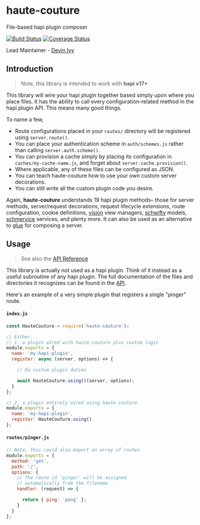 # haute-couture

File-based hapi plugin composer

[![Build Status](https://travis-ci.org/hapipal/haute-couture.svg?branch=master)](https://travis-ci.org/hapipal/haute-couture) [![Coverage Status](https://coveralls.io/repos/hapipal/haute-couture/badge.svg?branch=master&service=github)](https://coveralls.io/github/hapipal/haute-couture?branch=master)

Lead Maintainer - [Devin Ivy](https://github.com/devinivy)

## Introduction
> Note, this library is intended to work with **hapi v17+**

This library will wire your hapi plugin together based simply upon where you place files.  It has the ability to call every configuration-related method in the hapi plugin API.  This means many good things.

To name a few,

 - Route configurations placed in your `routes/` directory will be registered using `server.route()`.
 - You can place your authentication scheme in `auth/schemes.js` rather than calling `server.auth.scheme()`.
 - You can provision a cache simply by placing its configuration in `caches/my-cache-name.js`, and forget about `server.cache.provision()`.
 - Where applicable, any of these files can be configured as JSON.
 - You can teach haute-couture how to use your own custom server decorations.
 - You can still write all the custom plugin code you desire.

Again, **haute-couture** understands 19 hapi plugin methods– those for server methods, server/request decorations, request lifecycle extensions, route configuration, cookie definitions, [vision](https://github.com/hapijs/vision) view managers, [schwifty](https://github.com/hapipal/schwifty) models, [schmervice](https://github.com/hapipal/schmervice) services, and plenty more.  It can also be used as an alternative to [glue](https://github.com/hapijs/glue) for composing a server.

## Usage
> See also the [API Reference](API.md)

This library is actually not used as a hapi plugin.  Think of it instead as a useful subroutine of any hapi plugin.  The full documentation of the files and directories it recognizes can be found in the [API](API.md#files-and-directories).

Here's an example of a very simple plugin that registers a single "pinger" route.

#### `index.js`
```js
const HauteCouture = require('haute-couture');

// Either...
// 1. a plugin wired with haute-couture plus custom logic
module.exports = {
  name: 'my-hapi-plugin',
  register: async (server, options) => {

    // Do custom plugin duties

    await HauteCouture.using()(server, options);
  }
};

// 2. a plugin entirely wired using haute-couture
module.exports = {
  name: 'my-hapi-plugin',
  register: HauteCouture.using()
};
```

#### `routes/pinger.js`
```js
// Note, this could also export an array of routes
module.exports = {
  method: 'get',
  path: '/',
  options: {
    // The route id 'pinger' will be assigned
    // automatically from the filename
    handler: (request) => {

      return { ping: 'pong' };
    }
  }
};
```
